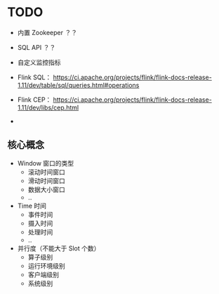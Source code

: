 # TODO

- 内置 Zookeeper ？？
- SQL API ？？
- 自定义监控指标



- Flink SQL： https://ci.apache.org/projects/flink/flink-docs-release-1.11/dev/table/sql/queries.html#operations
- Flink CEP： https://ci.apache.org/projects/flink/flink-docs-release-1.11/dev/libs/cep.html
- 



## 核心概念

- Window 窗口的类型
  - 滚动时间窗口
  - 滑动时间窗口
  - 数据大小窗口
  - ..
- Time 时间
  - 事件时间
  - 摄入时间
  - 处理时间
  - ..
- 并行度（不能大于 Slot 个数）
  - 算子级别
  - 运行环境级别
  - 客户端级别
  - 系统级别